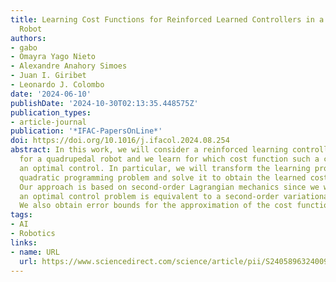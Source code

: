 ```yaml
---
title: Learning Cost Functions for Reinforced Learned Controllers in a Quadrupedal
  Robot
authors:
- gabo
- Omayra Yago Nieto
- Alexandre Anahory Simoes
- Juan I. Giribet
- Leonardo J. Colombo
date: '2024-06-10'
publishDate: '2024-10-30T02:13:35.448575Z'
publication_types:
- article-journal
publication: '*IFAC-PapersOnLine*'
doi: https://doi.org/10.1016/j.ifacol.2024.08.254
abstract: In this work, we will consider a reinforced learning controller developed
  for a quadrupedal robot and we learn for which cost function such a controller is
  an optimal control. In particular, we will transform the learning problem into a
  quadratic programming problem and solve it to obtain the learned cost function.
  Our approach is based on second-order Lagrangian mechanics since we will use that
  an optimal control problem is equivalent to a second-order variational problem.
  We also obtain error bounds for the approximation of the cost function.
tags:
- AI
- Robotics
links:
- name: URL
  url: https://www.sciencedirect.com/science/article/pii/S2405896324009960
---
```

